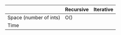 |                        | Recursive | Iterative |
| ---------------------- | --------- | --------- |
| Space (number of ints) | O()       |           |
| Time                   |           |           |

